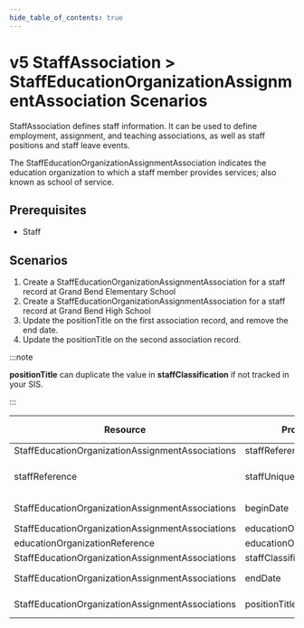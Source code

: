 ```yaml
---
hide_table_of_contents: true
---
```


# v5 StaffAssociation > StaffEducationOrganizationAssignmentAssociation Scenarios

StaffAssociation defines staff information. It can be used to define employment,
assignment, and teaching associations, as well as staff positions and staff
leave events.

The StaffEducationOrganizationAssignmentAssociation indicates the education
organization to which a staff member provides services; also known as school of
service.

## Prerequisites

* Staff

## Scenarios

1. Create a StaffEducationOrganizationAssignmentAssociation for a staff record
   at Grand Bend Elementary School
2. Create a StaffEducationOrganizationAssignmentAssociation for a staff record
   at Grand Bend High School
3. Update the positionTitle on the first association record, and remove the end
   date.
4. Update the positionTitle on the second association record.

:::note

**positionTitle** can duplicate the value in **staffClassification**  if not
tracked in your SIS.

:::

| Resource                                         | Property Name                  | Is Collection | Data Type                      | Required | Scenario 1: POST                        | Scenario 2: POST                       | Scenario 3: PUT                        | Scenario 4: PUT                        |
| ------------------------------------------------ | ------------------------------ | ------------- | ------------------------------ | -------- | --------------------------------------- | -------------------------------------- | -------------------------------------- | -------------------------------------- |
| StaffEducationOrganizationAssignmentAssociations | staffReference                 | FALSE         | staffReference                 | REQUIRED |                                         |                                        |                                        |                                        |
| staffReference                                   | staffUniqueId                  | FALSE         | string                         | REQUIRED | ["207220" if possible  \| system value] | ["207269" if possible \| system value] | ["207220" if possible \| system value] | ["207269" if possible \| system value] |
| StaffEducationOrganizationAssignmentAssociations | beginDate                      | FALSE         | date                           | REQUIRED | 01/02/[Current School Year]             | 08/01/[Current School Year]            | 01/01/[Current School Year]            | 08/01/[Current School Year]       |
| StaffEducationOrganizationAssignmentAssociations | educationOrganizationReference | FALSE         | educationOrganizationReference | REQUIRED |                                         |                                        |                                        |                                        |
| educationOrganizationReference                   | educationOrganizationId        | FALSE         | integer                        | REQUIRED | 255901107                               | 255901001                              | 255901107                              | 255901001                              |
| StaffEducationOrganizationAssignmentAssociations | staffClassificationDescriptor  | FALSE         | staffClassificationDescriptor  | REQUIRED | Teacher                                 | Teacher                                | Teacher                                | Teacher                                |
| StaffEducationOrganizationAssignmentAssociations | endDate                        | FALSE         | date                           | REQUIRED | 01/03/[Current School Year]             |                                        |                                        |                                        |
| StaffEducationOrganizationAssignmentAssociations | positionTitle                  | FALSE         | string                         | REQUIRED | 1st Grade teacher                       | 9th Grade Teacher                      | 2nd Grade teacher                      | 10th Grade Teacher                     |
